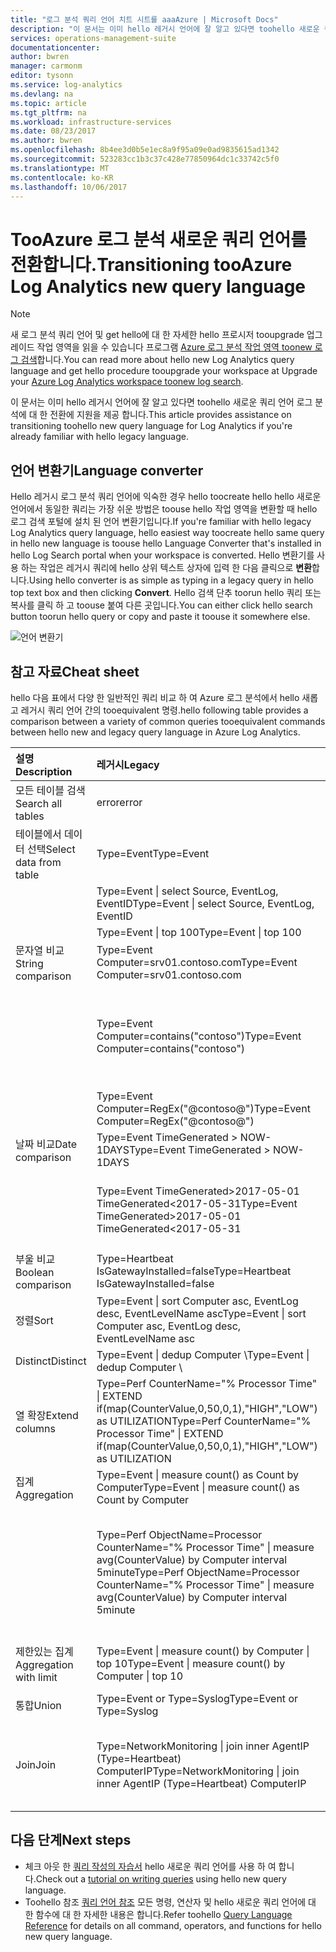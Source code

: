 ```yaml
---
title: "로그 분석 쿼리 언어 치트 시트를 aaaAzure | Microsoft Docs"
description: "이 문서는 이미 hello 레거시 언어에 잘 알고 있다면 toohello 새로운 쿼리 언어 로그 분석에 대 한 전환에 지원을 제공 합니다."
services: operations-management-suite
documentationcenter: 
author: bwren
manager: carmonm
editor: tysonn
ms.service: log-analytics
ms.devlang: na
ms.topic: article
ms.tgt_pltfrm: na
ms.workload: infrastructure-services
ms.date: 08/23/2017
ms.author: bwren
ms.openlocfilehash: 8b4ee3d0b5e1ec8a9f95a09e0ad9835615ad1342
ms.sourcegitcommit: 523283cc1b3c37c428e77850964dc1c33742c5f0
ms.translationtype: MT
ms.contentlocale: ko-KR
ms.lasthandoff: 10/06/2017
---
```

# <a name="transitioning-tooazure-log-analytics-new-query-language"></a><span data-ttu-id="6009c-103">TooAzure 로그 분석 새로운 쿼리 언어를 전환합니다.</span><span class="sxs-lookup"><span data-stu-id="6009c-103">Transitioning tooAzure Log Analytics new query language</span></span>

> [!NOTE]
> <span data-ttu-id="6009c-104">새 로그 분석 쿼리 언어 및 get hello에 대 한 자세한 hello 프로시저 tooupgrade 업그레이드 작업 영역을 읽을 수 있습니다 프로그램 [Azure 로그 분석 작업 영역 toonew 로그 검색](log-analytics-log-search-upgrade.md)합니다.</span><span class="sxs-lookup"><span data-stu-id="6009c-104">You can read more about hello new Log Analytics query language and get hello procedure tooupgrade your workspace at Upgrade your [Azure Log Analytics workspace toonew log search](log-analytics-log-search-upgrade.md).</span></span>

<span data-ttu-id="6009c-105">이 문서는 이미 hello 레거시 언어에 잘 알고 있다면 toohello 새로운 쿼리 언어 로그 분석에 대 한 전환에 지원을 제공 합니다.</span><span class="sxs-lookup"><span data-stu-id="6009c-105">This article provides assistance on transitioning toohello new query language for Log Analytics if you're already familiar with hello legacy language.</span></span>

## <a name="language-converter"></a><span data-ttu-id="6009c-106">언어 변환기</span><span class="sxs-lookup"><span data-stu-id="6009c-106">Language converter</span></span>

<span data-ttu-id="6009c-107">Hello 레거시 로그 분석 쿼리 언어에 익숙한 경우 hello toocreate hello hello 새로운 언어에서 동일한 쿼리는 가장 쉬운 방법은 toouse hello 작업 영역을 변환할 때 hello 로그 검색 포털에 설치 된 언어 변환기입니다.</span><span class="sxs-lookup"><span data-stu-id="6009c-107">If you're familiar with hello legacy Log Analytics query language, hello easiest way toocreate hello same query in hello new language is toouse hello Language Converter that's installed in hello Log Search portal when your workspace is converted.</span></span>  <span data-ttu-id="6009c-108">Hello 변환기를 사용 하는 작업은 레거시 쿼리에 hello 상위 텍스트 상자에 입력 한 다음 클릭으로 **변환**합니다.</span><span class="sxs-lookup"><span data-stu-id="6009c-108">Using hello converter is as simple as typing in a legacy query in hello top text box and then clicking **Convert**.</span></span>  <span data-ttu-id="6009c-109">Hello 검색 단추 toorun hello 쿼리 또는 복사를 클릭 하 고 toouse 붙여 다른 곳입니다.</span><span class="sxs-lookup"><span data-stu-id="6009c-109">You can either click hello search button toorun hello query or copy and paste it toouse it somewhere else.</span></span>

![언어 변환기](media/log-analytics-log-search-upgrade/language-converter.png)


## <a name="cheat-sheet"></a><span data-ttu-id="6009c-111">참고 자료</span><span class="sxs-lookup"><span data-stu-id="6009c-111">Cheat sheet</span></span>

<span data-ttu-id="6009c-112">hello 다음 표에서 다양 한 일반적인 쿼리 비교 하 여 Azure 로그 분석에서 hello 새롭고 레거시 쿼리 언어 간의 tooequivalent 명령.</span><span class="sxs-lookup"><span data-stu-id="6009c-112">hello following table provides a comparison between a variety of common queries tooequivalent commands between hello new and legacy query language in Azure Log Analytics.</span></span>

| <span data-ttu-id="6009c-113">설명</span><span class="sxs-lookup"><span data-stu-id="6009c-113">Description</span></span> | <span data-ttu-id="6009c-114">레거시</span><span class="sxs-lookup"><span data-stu-id="6009c-114">Legacy</span></span> | <span data-ttu-id="6009c-115">신규</span><span class="sxs-lookup"><span data-stu-id="6009c-115">new</span></span> |
|:--|:--|:--|
| <span data-ttu-id="6009c-116">모든 테이블 검색</span><span class="sxs-lookup"><span data-stu-id="6009c-116">Search all tables</span></span>      | <span data-ttu-id="6009c-117">error</span><span class="sxs-lookup"><span data-stu-id="6009c-117">error</span></span> | <span data-ttu-id="6009c-118">“오류” 검색(대소문자 구분 안 함)</span><span class="sxs-lookup"><span data-stu-id="6009c-118">search "error"  (not case sensitive)</span></span> |
| <span data-ttu-id="6009c-119">테이블에서 데이터 선택</span><span class="sxs-lookup"><span data-stu-id="6009c-119">Select data from table</span></span> | <span data-ttu-id="6009c-120">Type=Event</span><span class="sxs-lookup"><span data-stu-id="6009c-120">Type=Event</span></span> |  <span data-ttu-id="6009c-121">이벤트</span><span class="sxs-lookup"><span data-stu-id="6009c-121">Event</span></span> |
|                        | <span data-ttu-id="6009c-122">Type=Event &#124; select Source, EventLog, EventID</span><span class="sxs-lookup"><span data-stu-id="6009c-122">Type=Event &#124; select Source, EventLog, EventID</span></span> | <span data-ttu-id="6009c-123">Event &#124; project Source, EventLog, EventID</span><span class="sxs-lookup"><span data-stu-id="6009c-123">Event &#124; project Source, EventLog, EventID</span></span> |
|                        | <span data-ttu-id="6009c-124">Type=Event &#124; top 100</span><span class="sxs-lookup"><span data-stu-id="6009c-124">Type=Event &#124; top 100</span></span> | <span data-ttu-id="6009c-125">Event &#124; take 100</span><span class="sxs-lookup"><span data-stu-id="6009c-125">Event &#124; take 100</span></span> |
| <span data-ttu-id="6009c-126">문자열 비교</span><span class="sxs-lookup"><span data-stu-id="6009c-126">String comparison</span></span>      | <span data-ttu-id="6009c-127">Type=Event Computer=srv01.contoso.com</span><span class="sxs-lookup"><span data-stu-id="6009c-127">Type=Event Computer=srv01.contoso.com</span></span>   | <span data-ttu-id="6009c-128">Event &#124; where Computer == "srv01.contoso.com"</span><span class="sxs-lookup"><span data-stu-id="6009c-128">Event &#124; where Computer == "srv01.contoso.com"</span></span> |
|                        | <span data-ttu-id="6009c-129">Type=Event Computer=contains("contoso")</span><span class="sxs-lookup"><span data-stu-id="6009c-129">Type=Event Computer=contains("contoso")</span></span> | <span data-ttu-id="6009c-130">Event &#124; where Computer contains "contoso" (not case sensitive)</span><span class="sxs-lookup"><span data-stu-id="6009c-130">Event &#124; where Computer contains "contoso" (not case sensitive)</span></span><br><span data-ttu-id="6009c-131">Event &#124; where Computer contains_cs "Contoso" (case sensitive)</span><span class="sxs-lookup"><span data-stu-id="6009c-131">Event &#124; where Computer contains_cs "Contoso" (case sensitive)</span></span> |
|                        | <span data-ttu-id="6009c-132">Type=Event Computer=RegEx("@contoso@")</span><span class="sxs-lookup"><span data-stu-id="6009c-132">Type=Event Computer=RegEx("@contoso@")</span></span>  | <span data-ttu-id="6009c-133">Event &#124; where Computer matches regex ".*contoso*"</span><span class="sxs-lookup"><span data-stu-id="6009c-133">Event &#124; where Computer matches regex ".*contoso*"</span></span> |
| <span data-ttu-id="6009c-134">날짜 비교</span><span class="sxs-lookup"><span data-stu-id="6009c-134">Date comparison</span></span>        | <span data-ttu-id="6009c-135">Type=Event TimeGenerated > NOW-1DAYS</span><span class="sxs-lookup"><span data-stu-id="6009c-135">Type=Event TimeGenerated > NOW-1DAYS</span></span> | <span data-ttu-id="6009c-136">Event &#124; where TimeGenerated > ago(1d)</span><span class="sxs-lookup"><span data-stu-id="6009c-136">Event &#124; where TimeGenerated > ago(1d)</span></span> |
|                        | <span data-ttu-id="6009c-137">Type=Event TimeGenerated>2017-05-01 TimeGenerated<2017-05-31</span><span class="sxs-lookup"><span data-stu-id="6009c-137">Type=Event TimeGenerated>2017-05-01 TimeGenerated<2017-05-31</span></span> | <span data-ttu-id="6009c-138">Event &#124; where TimeGenerated between (datetime(2017-05-01) ..</span><span class="sxs-lookup"><span data-stu-id="6009c-138">Event &#124; where TimeGenerated between (datetime(2017-05-01) ..</span></span> <span data-ttu-id="6009c-139">datetime(2017-05-31))</span><span class="sxs-lookup"><span data-stu-id="6009c-139">datetime(2017-05-31))</span></span> |
| <span data-ttu-id="6009c-140">부울 비교</span><span class="sxs-lookup"><span data-stu-id="6009c-140">Boolean comparison</span></span>     | <span data-ttu-id="6009c-141">Type=Heartbeat IsGatewayInstalled=false</span><span class="sxs-lookup"><span data-stu-id="6009c-141">Type=Heartbeat IsGatewayInstalled=false</span></span>  | <span data-ttu-id="6009c-142">Heartbeat</span><span class="sxs-lookup"><span data-stu-id="6009c-142">Heartbeat</span></span> | <span data-ttu-id="6009c-143">where IsGatewayInstalled == false</span><span class="sxs-lookup"><span data-stu-id="6009c-143">where IsGatewayInstalled == false</span></span> |
| <span data-ttu-id="6009c-144">정렬</span><span class="sxs-lookup"><span data-stu-id="6009c-144">Sort</span></span>                   | <span data-ttu-id="6009c-145">Type=Event &#124; sort Computer asc, EventLog desc, EventLevelName asc</span><span class="sxs-lookup"><span data-stu-id="6009c-145">Type=Event &#124; sort Computer asc, EventLog desc, EventLevelName asc</span></span> | <span data-ttu-id="6009c-146">Event \\</span><span class="sxs-lookup"><span data-stu-id="6009c-146">Event \\</span></span>| <span data-ttu-id="6009c-147">sort by Computer asc, EventLog desc, EventLevelName asc</span><span class="sxs-lookup"><span data-stu-id="6009c-147">sort by Computer asc, EventLog desc, EventLevelName asc</span></span> |
| <span data-ttu-id="6009c-148">Distinct</span><span class="sxs-lookup"><span data-stu-id="6009c-148">Distinct</span></span>               | <span data-ttu-id="6009c-149">Type=Event &#124; dedup Computer \\</span><span class="sxs-lookup"><span data-stu-id="6009c-149">Type=Event &#124; dedup Computer \\</span></span>| <span data-ttu-id="6009c-150">select Computer</span><span class="sxs-lookup"><span data-stu-id="6009c-150">select Computer</span></span> | <span data-ttu-id="6009c-151">Event &#124; summarize by Computer, EventLog</span><span class="sxs-lookup"><span data-stu-id="6009c-151">Event &#124; summarize by Computer, EventLog</span></span> |
| <span data-ttu-id="6009c-152">열 확장</span><span class="sxs-lookup"><span data-stu-id="6009c-152">Extend columns</span></span>         | <span data-ttu-id="6009c-153">Type=Perf CounterName="% Processor Time" &#124; EXTEND if(map(CounterValue,0,50,0,1),"HIGH","LOW") as UTILIZATION</span><span class="sxs-lookup"><span data-stu-id="6009c-153">Type=Perf CounterName="% Processor Time" &#124; EXTEND if(map(CounterValue,0,50,0,1),"HIGH","LOW") as UTILIZATION</span></span> | <span data-ttu-id="6009c-154">Perf &#124; where CounterName == "% Processor Time" \\</span><span class="sxs-lookup"><span data-stu-id="6009c-154">Perf &#124; where CounterName == "% Processor Time" \\</span></span>| <span data-ttu-id="6009c-155">extend Utilization = iff(CounterValue > 50, "HIGH", "LOW")</span><span class="sxs-lookup"><span data-stu-id="6009c-155">extend Utilization = iff(CounterValue > 50, "HIGH", "LOW")</span></span> |
| <span data-ttu-id="6009c-156">집계</span><span class="sxs-lookup"><span data-stu-id="6009c-156">Aggregation</span></span>            | <span data-ttu-id="6009c-157">Type=Event &#124; measure count() as Count by Computer</span><span class="sxs-lookup"><span data-stu-id="6009c-157">Type=Event &#124; measure count() as Count by Computer</span></span> | <span data-ttu-id="6009c-158">Event &#124; summarize Count = count() by Computer</span><span class="sxs-lookup"><span data-stu-id="6009c-158">Event &#124; summarize Count = count() by Computer</span></span> |
|                                | <span data-ttu-id="6009c-159">Type=Perf ObjectName=Processor CounterName="% Processor Time" &#124; measure avg(CounterValue) by Computer interval 5minute</span><span class="sxs-lookup"><span data-stu-id="6009c-159">Type=Perf ObjectName=Processor CounterName="% Processor Time" &#124; measure avg(CounterValue) by Computer interval 5minute</span></span> | <span data-ttu-id="6009c-160">Perf &#124; where ObjectName=="Processor" and CounterName=="% Processor Time" &#124; summarize avg(CounterValue) by Computer, bin(TimeGenerated, 5min)</span><span class="sxs-lookup"><span data-stu-id="6009c-160">Perf &#124; where ObjectName=="Processor" and CounterName=="% Processor Time" &#124; summarize avg(CounterValue) by Computer, bin(TimeGenerated, 5min)</span></span> |
| <span data-ttu-id="6009c-161">제한있는 집계</span><span class="sxs-lookup"><span data-stu-id="6009c-161">Aggregation with limit</span></span> | <span data-ttu-id="6009c-162">Type=Event &#124; measure count() by Computer &#124; top 10</span><span class="sxs-lookup"><span data-stu-id="6009c-162">Type=Event &#124; measure count() by Computer &#124; top 10</span></span> | <span data-ttu-id="6009c-163">Event &#124; summarize AggregatedValue = count() by Computer &#124; limit 10</span><span class="sxs-lookup"><span data-stu-id="6009c-163">Event &#124; summarize AggregatedValue = count() by Computer &#124; limit 10</span></span> |
| <span data-ttu-id="6009c-164">통합</span><span class="sxs-lookup"><span data-stu-id="6009c-164">Union</span></span>                  | <span data-ttu-id="6009c-165">Type=Event or Type=Syslog</span><span class="sxs-lookup"><span data-stu-id="6009c-165">Type=Event or Type=Syslog</span></span> | <span data-ttu-id="6009c-166">union Event, Syslog</span><span class="sxs-lookup"><span data-stu-id="6009c-166">union Event, Syslog</span></span> |
| <span data-ttu-id="6009c-167">Join</span><span class="sxs-lookup"><span data-stu-id="6009c-167">Join</span></span>                   | <span data-ttu-id="6009c-168">Type=NetworkMonitoring &#124; join inner AgentIP (Type=Heartbeat) ComputerIP</span><span class="sxs-lookup"><span data-stu-id="6009c-168">Type=NetworkMonitoring &#124; join inner AgentIP (Type=Heartbeat) ComputerIP</span></span> | <span data-ttu-id="6009c-169">NetworkMonitoring &#124; join kind=inner (search Type == "Heartbeat") on $left.AgentIP == $right.ComputerIP</span><span class="sxs-lookup"><span data-stu-id="6009c-169">NetworkMonitoring &#124; join kind=inner (search Type == "Heartbeat") on $left.AgentIP == $right.ComputerIP</span></span> |



## <a name="next-steps"></a><span data-ttu-id="6009c-170">다음 단계</span><span class="sxs-lookup"><span data-stu-id="6009c-170">Next steps</span></span>
- <span data-ttu-id="6009c-171">체크 아웃 한 [쿼리 작성의 자습서](https://go.microsoft.com/fwlink/?linkid=856078) hello 새로운 쿼리 언어를 사용 하 여 합니다.</span><span class="sxs-lookup"><span data-stu-id="6009c-171">Check out a [tutorial on writing queries](https://go.microsoft.com/fwlink/?linkid=856078) using hello new query language.</span></span>
- <span data-ttu-id="6009c-172">Toohello 참조 [쿼리 언어 참조](https://go.microsoft.com/fwlink/?linkid=856079) 모든 명령, 연산자 및 hello 새로운 쿼리 언어에 대 한 함수에 대 한 자세한 내용은 합니다.</span><span class="sxs-lookup"><span data-stu-id="6009c-172">Refer toohello [Query Language Reference](https://go.microsoft.com/fwlink/?linkid=856079) for details on all command, operators, and functions for hello new query language.</span></span>  

